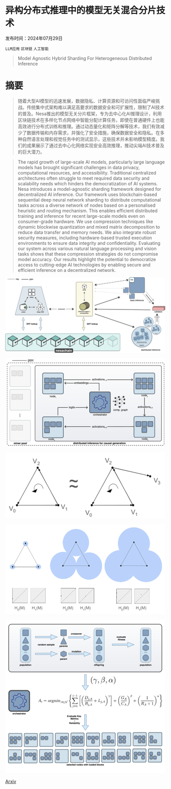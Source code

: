 # 异构分布式推理中的模型无关混合分片技术

发布时间：2024年07月29日

`LLM应用` `区块链` `人工智能`

> Model Agnostic Hybrid Sharding For Heterogeneous Distributed Inference

# 摘要

> 随着大型AI模型的迅速发展，数据隐私、计算资源和可访问性面临严峻挑战。传统集中式架构难以满足高要求的数据安全和可扩展性，限制了AI技术的普及。Nesa推出的模型无关分片框架，专为去中心化AI推理设计，利用区块链技术在多样化节点网络中智能分配计算任务，即使在普通硬件上也能高效进行分布式训练和推理。通过动态量化和矩阵分解等技术，我们有效减少了数据传输和内存需求，并强化了安全措施，确保数据安全和隐私。在多种自然语言处理和视觉任务中的测试显示，这些技术并未影响模型精度。我们的成果展示了通过去中心化网络实现安全高效推理，推动尖端AI技术普及的巨大潜力。

> The rapid growth of large-scale AI models, particularly large language models has brought significant challenges in data privacy, computational resources, and accessibility. Traditional centralized architectures often struggle to meet required data security and scalability needs which hinders the democratization of AI systems. Nesa introduces a model-agnostic sharding framework designed for decentralized AI inference. Our framework uses blockchain-based sequential deep neural network sharding to distribute computational tasks across a diverse network of nodes based on a personalised heuristic and routing mechanism. This enables efficient distributed training and inference for recent large-scale models even on consumer-grade hardware. We use compression techniques like dynamic blockwise quantization and mixed matrix decomposition to reduce data transfer and memory needs. We also integrate robust security measures, including hardware-based trusted execution environments to ensure data integrity and confidentiality. Evaluating our system across various natural language processing and vision tasks shows that these compression strategies do not compromise model accuracy. Our results highlight the potential to democratize access to cutting-edge AI technologies by enabling secure and efficient inference on a decentralized network.

![异构分布式推理中的模型无关混合分片技术](../../../paper_images/2407.19775/x1.png)

![异构分布式推理中的模型无关混合分片技术](../../../paper_images/2407.19775/x2.png)

![异构分布式推理中的模型无关混合分片技术](../../../paper_images/2407.19775/simplical_homology.png)

![异构分布式推理中的模型无关混合分片技术](../../../paper_images/2407.19775/ph_diagram.png)

![异构分布式推理中的模型无关混合分片技术](../../../paper_images/2407.19775/x3.png)

[Arxiv](https://arxiv.org/abs/2407.19775)